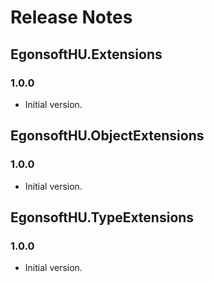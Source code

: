 # Release Notes
## EgonsoftHU.Extensions
### 1.0.0
- Initial version.
## EgonsoftHU.ObjectExtensions
### 1.0.0
- Initial version.
## EgonsoftHU.TypeExtensions
### 1.0.0
- Initial version.

